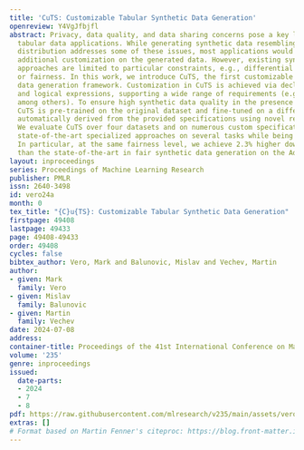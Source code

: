 ```yaml
---
title: 'CuTS: Customizable Tabular Synthetic Data Generation'
openreview: Y4VgJfbjfl
abstract: Privacy, data quality, and data sharing concerns pose a key limitation for
  tabular data applications. While generating synthetic data resembling the original
  distribution addresses some of these issues, most applications would benefit from
  additional customization on the generated data. However, existing synthetic data
  approaches are limited to particular constraints, e.g., differential privacy (DP)
  or fairness. In this work, we introduce CuTS, the first customizable synthetic tabular
  data generation framework. Customization in CuTS is achieved via declarative statistical
  and logical expressions, supporting a wide range of requirements (e.g., DP or fairness,
  among others). To ensure high synthetic data quality in the presence of custom specifications,
  CuTS is pre-trained on the original dataset and fine-tuned on a differentiable loss
  automatically derived from the provided specifications using novel relaxations.
  We evaluate CuTS over four datasets and on numerous custom specifications, outperforming
  state-of-the-art specialized approaches on several tasks while being more general.
  In particular, at the same fairness level, we achieve 2.3% higher downstream accuracy
  than the state-of-the-art in fair synthetic data generation on the Adult dataset.
layout: inproceedings
series: Proceedings of Machine Learning Research
publisher: PMLR
issn: 2640-3498
id: vero24a
month: 0
tex_title: "{C}u{TS}: Customizable Tabular Synthetic Data Generation"
firstpage: 49408
lastpage: 49433
page: 49408-49433
order: 49408
cycles: false
bibtex_author: Vero, Mark and Balunovic, Mislav and Vechev, Martin
author:
- given: Mark
  family: Vero
- given: Mislav
  family: Balunovic
- given: Martin
  family: Vechev
date: 2024-07-08
address:
container-title: Proceedings of the 41st International Conference on Machine Learning
volume: '235'
genre: inproceedings
issued:
  date-parts:
  - 2024
  - 7
  - 8
pdf: https://raw.githubusercontent.com/mlresearch/v235/main/assets/vero24a/vero24a.pdf
extras: []
# Format based on Martin Fenner's citeproc: https://blog.front-matter.io/posts/citeproc-yaml-for-bibliographies/
---
```

